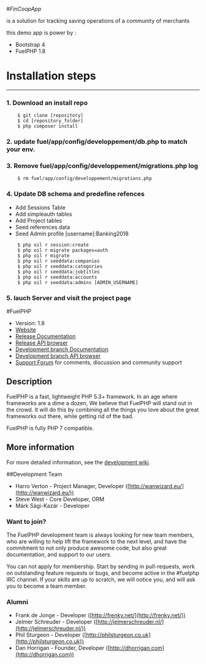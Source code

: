#_FinCoopApp_

is a solution for tracking saving operations of a community of merchants

this demo app is power by : 
- Bootstrap 4
- FuelPHP 1.8

# Installation steps
---

### 1. Download an install repo
	
```
	$ git clone [repository]
	$ cd [repository_folder]
	$ php composer install
```
	
### 2. update fuel/app/config/developpement/db.php to match your env.


### 3. Remove fuel/app/config/developpement/migrations.php log
	
```
	$ rm fuel/app/config/developpement/migrations.php
```
	
### 4. Update DB schema and predefine refences

- Add Sessions Table
- Add simpleauth tables
- Add Project tables
- Seed references data
- Seed Admin profile [username]:Banking2018

```
	$ php oil r session:create
	$ php oil r migrate packages=auth
	$ php oil r migrate
	$ php oil r seeddata:companies
	$ php oil r seeddata:categories
	$ php oil r seeddata:jobtitles
	$ php oil r seeddata:accounts
	$ php oil r seeddata:admins [ADMIN_USERNAME]
```

### 5. lauch Server and visit the project page


#FuelPHP

* Version: 1.8
* [Website](http://fuelphp.com/)
* [Release Documentation](http://docs.fuelphp.com)
* [Release API browser](http://api.fuelphp.com)
* [Development branch Documentation](http://dev-docs.fuelphp.com)
* [Development branch API browser](http://dev-api.fuelphp.com)
* [Support Forum](http://fuelphp.com/forums) for comments, discussion and community support

## Description

FuelPHP is a fast, lightweight PHP 5.3+ framework. In an age where frameworks are a dime a dozen, We believe that FuelPHP will stand out in the crowd.  It will do this by combining all the things you love about the great frameworks out there, while getting rid of the bad.

FuelPHP is fully PHP 7 compatible.

## More information

For more detailed information, see the [development wiki](https://github.com/fuelphp/fuelphp/wiki).

##Development Team

* Harro Verton - Project Manager, Developer ([http://wanwizard.eu/](http://wanwizard.eu/))
* Steve West - Core Developer, ORM
* Márk Sági-Kazár - Developer

### Want to join?

The FuelPHP development team is always looking for new team members, who are willing
to help lift the framework to the next level, and have the commitment to not only
produce awesome code, but also great documentation, and support to our users.

You can not apply for membership. Start by sending in pull-requests, work on outstanding
feature requests or bugs, and become active in the #fuelphp IRC channel. If your skills
are up to scratch, we will notice you, and will ask you to become a team member.

### Alumni

* Frank de Jonge - Developer ([http://frenky.net/](http://frenky.net/))
* Jelmer Schreuder - Developer ([http://jelmerschreuder.nl/](http://jelmerschreuder.nl/))
* Phil Sturgeon - Developer ([http://philsturgeon.co.uk](http://philsturgeon.co.uk))
* Dan Horrigan - Founder, Developer ([http://dhorrigan.com](http://dhorrigan.com))
